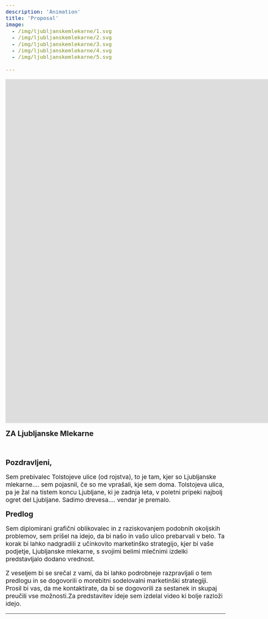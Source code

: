 ```yaml
---
description: 'Animation'
title: 'Proposal'
image: 
  - /img/ljubljanskemlekarne/1.svg
  - /img/ljubljanskemlekarne/2.svg
  - /img/ljubljanskemlekarne/3.svg
  - /img/ljubljanskemlekarne/4.svg
  - /img/ljubljanskemlekarne/5.svg

---
```

<style>
  body {
    font-size: larger;
  }
</style>

<iframe src="https://player.vimeo.com/video/888487453?h=87a5052332" width="1920" height="1080" frameborder="0" 
  class="w-full sm:h-720 md:h-800 lg:h-1080"  
  allow="autoplay; fullscreen" allowfullscreen>
</iframe>

<span style="font-size: larger;">**ZA Ljubljanske Mlekarne**</span>

<br>

<span style="font-size: larger;">**Pozdravljeni,**</span>

Sem prebivalec Tolstojeve ulice (od rojstva), to je tam, kjer so Ljubljanske mlekarne.... sem pojasnil, če so me vprašali, kje sem doma. Tolstojeva ulica, pa je žal na tistem koncu Ljubljane, ki je zadnja leta, v poletni pripeki najbolj ogret del Ljubljane. Sadimo drevesa.... vendar je premalo.
<br>

<span style="font-size: larger;">**Predlog**</span>

Sem diplomirani grafični oblikovalec in z raziskovanjem podobnih okoljskih problemov, sem prišel na idejo, da bi našo in vašo ulico prebarvali v belo. Ta korak bi lahko nadgradili z učinkovito marketinško strategijo, kjer bi vaše podjetje, Ljubljanske mlekarne, s svojimi belimi mlečnimi izdelki predstavljalo dodano vrednost.
<br>

Z veseljem bi se srečal z vami, da bi lahko podrobneje razpravljali o tem predlogu in se dogovorili o morebitni sodelovalni marketinški strategiji. Prosil bi vas, da me kontaktirate, da bi se dogovorili za sestanek in skupaj preučili vse možnosti.Za predstavitev ideje sem izdelal video ki bolje razloži idejo.


---
<!-- <!DOCTYPE html>
<html>
<head>
    <style>
        body {
            background-color: #026a3a;
        }
    </style>
</head>
<body>
   
</body>
</html> -->
